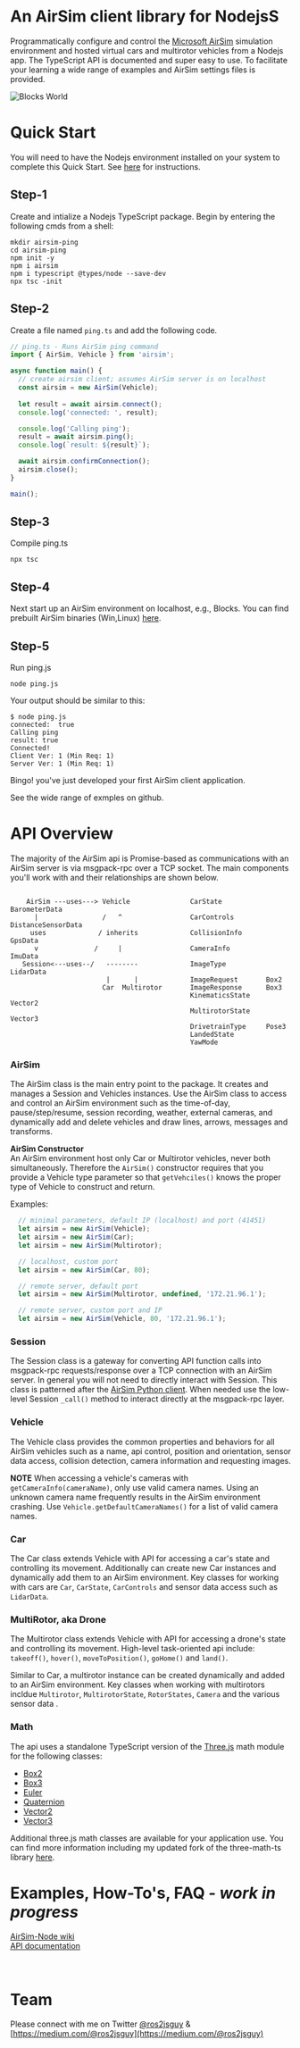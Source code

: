 # An AirSim client library for NodejsS

Programmatically configure and control the [Microsoft AirSim](https://microsoft.github.io/AirSim/) 
simulation environment and hosted virtual cars and multirotor vehicles from a Nodejs app. The TypeScript
API is documented and super easy to use. To facilitate your learning a wide range of examples and AirSim
settings files is provided.

![Blocks World](./blocks.png)
# Quick Start
You will need to have the Nodejs environment installed on your system to complete this Quick Start. 
See [here](https://docs.npmjs.com/downloading-and-installing-node-js-and-npm) for instructions.

## Step-1
Create and intialize a Nodejs TypeScript package. Begin by entering the following cmds from a shell: 
```
mkdir airsim-ping
cd airsim-ping
npm init -y
npm i airsim
npm i typescript @types/node --save-dev
npx tsc -init
```
## Step-2
Create a file named `ping.ts` and add the following code.
```typescript
// ping.ts - Runs AirSim ping command
import { AirSim, Vehicle } from 'airsim';

async function main() {
  // create airsim client; assumes AirSim server is on localhost
  const airsim = new AirSim(Vehicle);
  
  let result = await airsim.connect();
  console.log('connected: ', result);

  console.log('Calling ping');
  result = await airsim.ping();
  console.log(`result: ${result}`);

  await airsim.confirmConnection();
  airsim.close();
}

main();
```
## Step-3
Compile ping.ts
```
npx tsc
```
## Step-4
Next start up an AirSim environment on localhost, e.g., Blocks.
You can find prebuilt AirSim binaries (Win,Linux) [here](https://github.com/Microsoft/AirSim/releases).

## Step-5
Run ping.js
```
node ping.js
```
Your output should be similar to this:
```
$ node ping.js
connected:  true
Calling ping
result: true
Connected!
Client Ver: 1 (Min Req: 1)
Server Ver: 1 (Min Req: 1)
```

Bingo! you've just developed your first AirSim client application.

See the wide range of exmples on github.

# API Overview
The majority of the AirSim api is Promise-based as communications with
an AirSim server is via msgpack-rpc over a TCP socket. The main components
you'll work with and their relationships are shown below.
```

    AirSim ---uses---> Vehicle               CarState           BarometerData
      |                /   ^                 CarControls        DistanceSensorData
     uses             / inherits             CollisionInfo      GpsData
      v              /     |                 CameraInfo         ImuData
   Session<---uses--/   --------             ImageType          LidarData
                        |      |             ImageRequest       Box2
                       Car  Multirotor       ImageResponse      Box3
                                             KinematicsState    Vector2
                                             MultirotorState    Vector3
                                             DrivetrainType     Pose3
                                             LandedState
                                             YawMode
```

### AirSim
The AirSim class is the main entry point to the package. It creates and manages a Session and Vehicles instances. Use the AirSim class to access and control an AirSim environment such as the time-of-day, pause/step/resume, session recording, weather, external cameras, and dynamically add and delete vehicles and draw lines, arrows, messages and transforms.

**AirSim Constructor**   
An AirSim environment host only Car or Multirotor vehicles, never both simultaneously. Therefore the `AirSim()` constructor requires that you provide a Vehicle type parameter so that `getVehciles()` 
knows the proper type of Vehicle to construct and return.

Examples:
```typescript
  // minimal parameters, default IP (localhost) and port (41451)
  let airsim = new AirSim(Vehicle);
  let airsim = new AirSim(Car);
  let airsim = new AirSim(Multirotor);

  // localhost, custom port
  let airsim = new AirSim(Car, 80);

  // remote server, default port
  let airsim = new AirSim(Multirotor, undefined, '172.21.96.1');

  // remote server, custom port and IP
  let airsim = new AirSim(Vehicle, 80, '172.21.96.1');
```

### Session
The Session class is a gateway for converting API function calls into msgpack-rpc requests/response over a TCP connection with an AirSim server. In general you will not need to directly interact with Session. This class is patterned
after the [AirSim Python client](https://github.com/microsoft/AirSim/blob/master/PythonClient/airsim/client.py). When needed use the low-level Session `_call()` method to interact directly at the msgpack-rpc layer.

### Vehicle
The Vehicle class provides the common properties and behaviors for all AirSim vehicles such as a name, api control, 
position and orientation, sensor data access, collision detection, camera information and requesting images. 

**NOTE**
When accessing a vehicle's cameras with `getCameraInfo(cameraName)`, only use valid camera names. Using an unknown camera name frequently results in the AirSim environment crashing. Use `Vehicle.getDefaultCameraNames()` for a list of valid camera names. 

### Car
The Car class extends Vehicle with API for accessing a car's state
and controlling its movement. Additionally can create new Car instances 
and dynamically add them to an AirSim environment. Key classes for working 
with cars are `Car`, `CarState`, `CarControls` and sensor data access such 
as `LidarData`.
 
### MultiRotor, aka Drone
The Multirotor class extends Vehicle with API for accessing a drone's state and controlling its movement. High-level 
task-oriented api include: `takeoff()`, `hover()`, 
`moveToPosition()`, `goHome()` and `land()`.

Similar to Car, a multirotor instance can be created dynamically and added to an AirSim environment. Key classes when working with multirotors incldue
`Multirotor`, `MultirotorState`, `RotorStates`, `Camera` and the various sensor data .

### Math
The api uses a standalone TypeScript version of the [Three.js](https://threejs.org/docs/index.html) math module for the following classes:
* [Box2](https://ros2jsguy.github.io/three.math/classes/Box2.html)
* [Box3](https://ros2jsguy.github.io/three.math/classes/Box3.html)
* [Euler](https://ros2jsguy.github.io/three.math/classes/Euler.html)
* [Quaternion](https://ros2jsguy.github.io/three.math/classes/Quaternion.html)
* [Vector2](https://ros2jsguy.github.io/three.math/classes/Vector2.html)
* [Vector3](https://ros2jsguy.github.io/three.math/classes/Vector3.html)

Additional three.js math classes are available for your application use. You can find more information including my updated fork of the three-math-ts library [here](https://ros2jsguy.github.io/three.math/index.html).
# Examples, How-To's, FAQ - *work in progress*
[AirSim-Node wiki](https://github.com/ros2jsguy/airsim-node/wiki)    
[API documentation](https://ros2jsguy.github.io/airsim-node/api)

</br>

# Team
Please connect with me on Twitter [@ros2jsguy](https://twitter.com/ros2jsguy) & [https://medium.com/@ros2jsguy](https://medium.com/@ros2jsguy)
